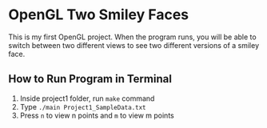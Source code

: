 # OpenGL Two Smiley Faces

This is my first OpenGL project. When the program runs, you will be able to switch between two different views to see two different versions of a smiley face.

## How to Run Program in Terminal

1. Inside project1 folder, run `make` command
2. Type `./main Project1_SampleData.txt`
3. Press `n` to view n points and `m` to view m points
